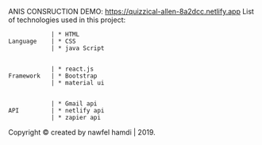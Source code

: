 ANIS CONSRUCTION
DEMO: https://quizzical-allen-8a2dcc.netlify.app
 List of technologies used in this project:
    
                | * HTML
    Language    | * CSS
                | * java Script
                        

                | * react.js
    Framework   | * Bootstrap 
                | * material ui                    
               

                | * Gmail api
    API         | * netlify api 
                | * zapier api   

Copyright © created by nawfel hamdi | 2019.
